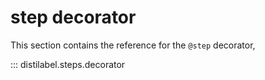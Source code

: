 # step decorator

This section contains the reference for the `@step` decorator,

::: distilabel.steps.decorator